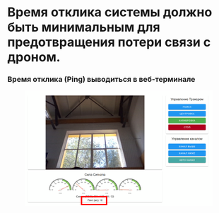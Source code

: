 # Время отклика системы должно быть минимальным для предотвращения потери связи с дроном.

### Время отклика (Ping) выводиться в веб-терминале

<figure><img src="../../.gitbook/assets/image.png" alt=""><figcaption></figcaption></figure>
